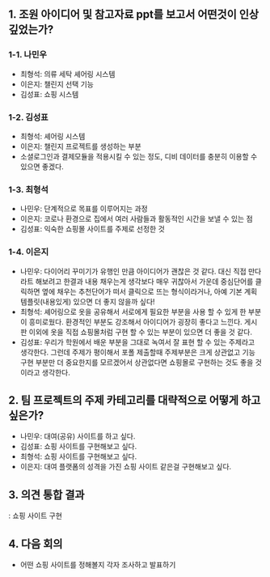 ## 1. 조원 아이디어 및 참고자료 ppt를 보고서 어떤것이 인상 깊었는가?
### 1-1. 나민우
- 최형석: 의류 세탁 셰어링 시스템
- 이은지: 챌린지 선택 기능 
- 김성표: 쇼핑 시스템

### 1-2. 김성표

- 최형석: 셰어링 시스템
- 이은지: 챌린지 프로젝트를 생성하는 부분
- 소셜로그인과 결제모듈을 적용시킬 수 있는 정도, 디비 데이터를 충분히
  이용할 수 있으면 좋겠다.

### 1-3. 최형석

- 나민우: 단계적으로 목표를 이루어지는 과정
- 이은지: 코로나 환경으로 집에서 여러 사람들과 활동적인 시간을 보낼 수
  있는 점
- 김성표: 익숙한 쇼핑몰 사이트를 주제로 선정한 것

### 1-4. 이은지

- 나민우: 다이어리 꾸미기가 유행인 만큼 아이디어가 괜찮은 것 같다.
  대신 직접 만다라트 해보려고 한결과 내용 채우는게 생각보다 매우 귀찮아서
  가운데 중심단어를 클릭하면 옆에 채우는 추천단어가 떠서 클릭으로 뜨는 
  형식이라거나, 아예 기본 계획 템플릿(내용있게) 있으면 더 좋지 않을까 싶다!
- 최형석: 셰어링으로 옷을 공유해서 서로에게 필요한 부분을 사용 할 수 있게 
  한 부분이 흥미로웠다. 환경적인 부분도 강조해서 아이디어가 굉장히 좋다고 느낀다.
  게시판 이외에 옷을 직접 쇼핑몰처럼 구현 할 수 있는 부분이 있으면 더 좋을 것 같다.
- 김성표: 우리가 학원에서 배운 부분을 그대로 녹여서 잘 표현 할 수 있는 주제라고 
  생각한다. 그런데 주제가 평이해서 포폴 제출할때 주제부분은 크게 상관없고 
  기능 구현 부분만 더 중요한지를 모르겠어서 상관없다면 쇼핑몰로 구현하는 것도 
  좋을 것이라고 생각한다.  

## 2. 팀 프로젝트의 주제 카테고리를 대략적으로 어떻게 하고 싶은가?

- 나민우: 대여(공유) 사이트를 하고 싶다.
- 김성표: 쇼핑 사이트를 구현해보고 싶다.
- 최형석: 쇼핑 사이트를 구현해보고 싶다.
- 이은지: 대여 플랫폼의 성격을 가진 쇼핑 사이트 같은걸 구현해보고 싶다.

## 3. 의견 통합 결과
: 쇼핑 사이트 구현

## 4. 다음 회의

- 어떤 쇼핑 사이트를 정해볼지 각자 조사하고 발표하기